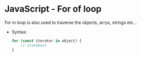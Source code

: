 # JavaScript - For of loop

For in loop is also used to traverse the objects, arrys, strings etc...

* Syntax:
    ```javascript
    for (const iterator in object) {
        // statement
    }
    ```